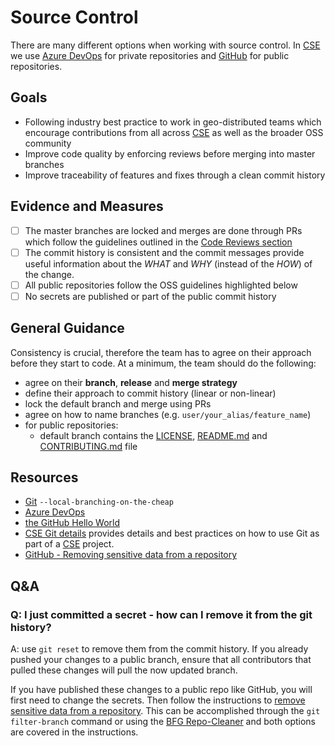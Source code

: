 # Source Control
There are many different options when working with source control. In [CSE](../CSE.md) we use [Azure DevOps](https://csesd.visualstudio.com/_projects) for private repositories and [GitHub](https://github.com/) for public repositories.

## Goals
* Following industry best practice to work in geo-distributed teams which encourage contributions from all across [CSE](../CSE.md) as well as the broader OSS community
* Improve code quality by enforcing reviews before merging into master branches
* Improve traceability of features and fixes through a clean commit history

## Evidence and Measures
- [ ] The master branches are locked and merges are done through PRs which follow the guidelines outlined in the [Code Reviews section](CodeReviews.md)
- [ ] The commit history is consistent and the commit messages provide useful information about the *WHAT* and *WHY* (instead of the *HOW*) of the change.
- [ ] All public repositories follow the OSS guidelines highlighted below
- [ ] No secrets are published or part of the public commit history

## General Guidance
Consistency is crucial, therefore the team has to agree on their approach before they start to code. At a minimum, the team should do the following:
* agree on their **branch**, **release** and **merge strategy**
* define their approach to commit history (linear or non-linear)
* lock the default branch and merge using PRs
* agree on how to name branches (e.g. `user/your_alias/feature_name`)
* for public repositories:
  * default branch contains the [LICENSE](./Templates/LICENSE), [README.md](./Templates/README.md) and [CONTRIBUTING.md](./Templates/CONTRIBUTING.md) file

## Resources
* [Git](https://git-scm.com/) `--local-branching-on-the-cheap`
* [Azure DevOps](https://azure.microsoft.com/en-us/services/devops/)
* [the GitHub Hello World](https://guides.github.com/activities/hello-world/)
* [CSE Git details](SourceControlDetails.md) provides details and best practices on how to use Git as part of a [CSE](../CSE.md) project.
* [GitHub - Removing sensitive data from a repository](https://help.github.com/articles/removing-sensitive-data-from-a-repository/)

## Q&A
### Q: I just committed a secret - how can I remove it from the git history?
A: use `git reset` to remove them from the commit history. If you already pushed your changes to a public branch, ensure that all contributors that pulled these changes will pull the now updated branch.

  If you have published these changes to a public repo like GitHub, you will first need to change the secrets. Then follow the instructions to [remove sensitive data from a repository](https://help.github.com/articles/removing-sensitive-data-from-a-repository/). This can be accomplished through the `git filter-branch` command or using the [BFG Repo-Cleaner](https://rtyley.github.io/bfg-repo-cleaner/) and both options are covered in the instructions.
